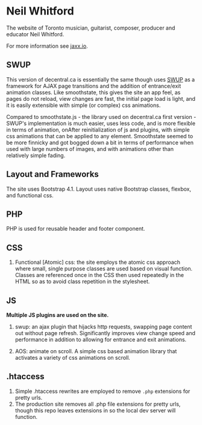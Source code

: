 # **Neil Whitford**

The website of Toronto musician, guitarist, composer, producer and educator Neil Whitford.

For more information see [jaxx.io](https://neilwhitford.com).

## **SWUP**

This version of decentral.ca is essentially the same though uses [SWUP](https://github.com/gmrchk/swup) as a framework for AJAX page transitions and the addition of entrance/exit animation classes. Like smoothstate, this gives the site an app feel, as pages do not reload, view changes are fast, the initial page load is light, and it is easily extensible with simple (or complex) css animations.

Compared to smoothstate.js - the library used on decentral.ca first version - SWUP's implementation is much easier, uses less code, and is more flexible in terms of animation, onAfter reinitialization of js and plugins, with simple css animations that can be applied to any element. Smoothstate seemed to be more finnicky and got bogged down a bit in terms of performance when used with large numbers of images, and with animations other than relatively simple fading.

## **Layout and Frameworks**

The site uses Bootstrap 4.1. Layout uses native Bootstrap classes, flexbox, and functional css.

## **PHP**

PHP is used for reusable header and footer component.

## **CSS**

1. Functional [Atomic] css: the site employs the atomic css approach where small, single purpose classes are used based on visual function. Classes are referenced once in the CSS then used repeatedly in the HTML so as to avoid class repetition in the stylesheet.

## **JS**

**Multiple JS plugins are used on the site.**

1. swup: an ajax plugin that hijacks http requests, swapping page content out without page refresh. Significantly improves view change speed and performance in addition to allowing for entrance and exit animations.

2. AOS: animate on scroll. A simple css based animation library that activates a variety of css animations on scroll.

## **.htaccess**

1. Simple .htaccess rewrites are employed to remove `.php` extensions for pretty urls.
2. The production site removes all .php file extensions for pretty urls, though this repo leaves extensions in so the local dev server will function.